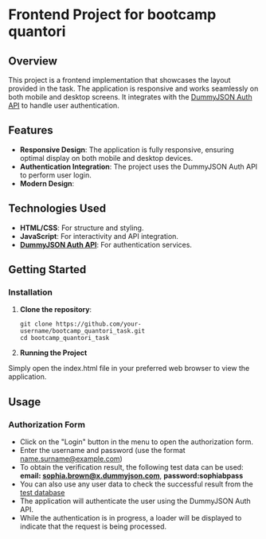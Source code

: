 # Frontend Project for bootcamp quantori

## Overview

This project is a frontend implementation that showcases the layout provided in the task. The application is responsive and works seamlessly on both mobile and desktop screens. It integrates with the [DummyJSON Auth API](https://dummyjson.com/docs/auth) to handle user authentication.

## Features

- **Responsive Design**: The application is fully responsive, ensuring optimal display on both mobile and desktop devices.
- **Authentication Integration**: The project uses the DummyJSON Auth API to perform user login.
- **Modern Design**:

## Technologies Used

- **HTML/CSS**: For structure and styling.
- **JavaScript**: For interactivity and API integration.
- **[DummyJSON Auth API](https://dummyjson.com/docs/auth)**: For authentication services.

## Getting Started

### Installation

1. **Clone the repository**:
   ```
   git clone https://github.com/your-username/bootcamp_quantori_task.git
   cd bootcamp_quantori_task
   ```
2. **Running the Project**
   
Simply open the index.html file in your preferred web browser to view the application.

## Usage

### Authorization Form
- Click on the "Login" button in the menu to open the authorization form.
- Enter the username and password (use the format name.surname@example.com)
- To obtain the verification result, the following test data can be used: **email: sophia.brown@x.dummyjson.com**, **password:sophiabpass**
- You can also use any user data to check the successful result from the [test database](https://dummyjson.com/users)
- The application will authenticate the user using the DummyJSON Auth API.
- While the authentication is in progress, a loader will be displayed to indicate that the request is being processed.
